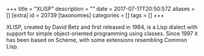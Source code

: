 +++
title = "XLISP"
description = ""
date = 2017-07-17T20:50:57Z
aliases = []
[extra]
id = 20739
[taxonomies]
categories = []
tags = []
+++


XLISP, created by David Betz and first released in 1984, is a Lisp dialect with support for simple object-oriented programming using classes. Since 1997 it has been based on Scheme, with some extensions resembling Common Lisp.
